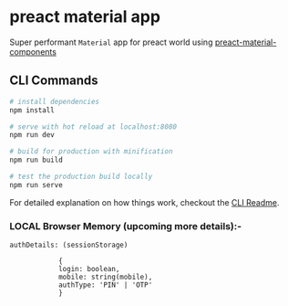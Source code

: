 # preact material app

Super performant `Material` app for preact world using [preact-material-components](https://github.com/prateekbh/preact-material-components)

## CLI Commands

``` bash
# install dependencies
npm install

# serve with hot reload at localhost:8080
npm run dev

# build for production with minification
npm run build

# test the production build locally
npm run serve
```

For detailed explanation on how things work, checkout the [CLI Readme](https://github.com/developit/preact-cli/blob/master/README.md).

### LOCAL Browser Memory (upcoming more details):-
  
`authDetails: (sessionStorage)`
```
            {
            login: boolean,
            mobile: string(mobile),
            authType: 'PIN' | 'OTP'
            }
```

